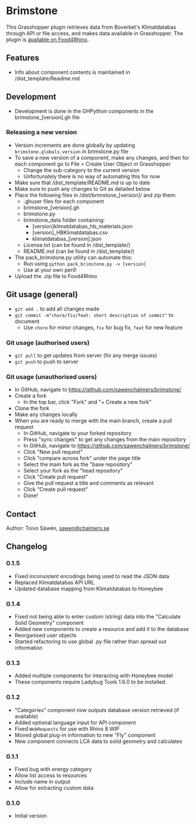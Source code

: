 # Brimstone

This Grasshopper plugin retrieves data from Boverket's Klimatdatabas through API or file access, and makes data available in Grasshopper. The plugin is [available on Food4Rhino](https://www.food4rhino.com/en/app/brimstone?lang=en).

## Features
* Info about component contents is maintained in /dist_template/Readme.md

## Development

* Development is done in the GHPython components in the brimstone_[version].gh file

### Releasing a new version
* Version increments are done globally by updating `brimstone.globals.version` in brimstone.py file
* To save a new version of a component, make any changes, and then for each component go to File > Create User Object in Grasshopper
    * Change the sub-category to the current version
    * Unfortunately there is no way of automating this for now
* Make sure that /dist_template/README.md is up to date
* Make sure to push any changes to Git as detailed below
* Place the following files in /dist/brimstone_[version]/ and zip them: 
    * .ghuser files for each component
    * brimstone_[version].gh
    * brimstone.py
    * brimstone_data folder containing:
        * [version]klimatdatabas_hb_materials.json
        * [version]_HBKlimatdatabas.csv
        * klimatdatabas_[version].json
    * License.txt (can be found in /dist_template/)
    * README.md (can be found in /dist_template/)
* The pack_brimstone.py utility can automate this:
    * Run using `python pack_brimstone.py -v [version]`
    * Use at your own peril!
* Upload the .zip file to Food4Rhino

## Git usage (general)
* `git add .` to add all changes made
* `git commit -m"chore/fix/feat: short description of commit"` to document
    * Use `chore` for minor changes, `fix` for bug fix, `feat` for new feature

### Git usage (authorised users)

* `git pull` to get updates from server (fix any merge issues)
* `git push` to push to server

### Git usage (unauthorised users)

* In GitHub, navigate to https://github.com/sawenchalmers/brimstone/
* Create a fork
    * In the top bar, click "Fork" and "+ Create a new fork"
* Clone the fork
* Make any changes locally
* When you are ready to merge with the main branch, create a pull request
    * In GitHub, navigate to your forked repository
    * Press "sync changes" to get any changes from the main repository
    * In GitHub, navigate to https://github.com/sawenchalmers/brimstone/
    * Click "New pull request"
    * Click "compare across fork" under the page title
    * Select the main fork as the "base repository"
    * Select your fork as the "head repository"
    * Click "Create pull request"
    * Give the pull request a title and comments as relevant
    * Click "Create pull request"
    * Done!



## Contact

Author: Toivo Säwén, sawen@chalmers.se

## Changelog

### 0.1.5
* Fixed inconsistent encodings being used to read the JSON data
* Replaced Klimatdatabas API URL
* Updated database mapping from Klimatdatabas to Honeybee

### 0.1.4
* Fixed not being able to enter custom (string) data into the "Calculate Solid Geometry" component
* Added new components to create a resource and add it to the database
* Reorganised user objects
* Started refactoring to use global .py file rather than spread out information

### 0.1.3
* Added multiple components for interacting with Honeybee model
* These components require Ladybug Tools 1.6.0 to be installed.

### 0.1.2

* "Categories" component now outputs database version retrieved (if available)
* Added optional language input for API component
* Fixed `WebRequests` for use with Rhino 8 WIP
* Moved global plug-in information to new "Fly" component
* New component connects LCA data to solid geometry and calculates 

### 0.1.1

* Fixed bug with energy category
* Allow list access to resources
* Include name in output
* Allow for extracting custom data

### 0.1.0

* Initial version
